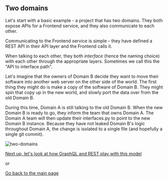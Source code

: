 ## Two domains

Let's start with a basic example - a project that has two domains. They both expose APIs for a Frontend service, and they also communicate to each other.

Communicating to the Frontend service is simple - they have defined a REST API in their API layer and the Frontend calls it.

When talking to each other, they both _interface_ (hence the naming choice) with each other through the appropriate layers. Sometimes we call this the "API to interface path".

Let's imagine that the owners of Domain B decide they want to move their software into another web server on the other side of the world. The first thing they might do is make a copy of the software of Domain B. They might spin that copy up in the new world, and slowly port the data over from the old Domain B.

During this time, Domain A is still talking to the old Domain B. When the new Domain B is ready to go, they inform the team that owns Domain A. The Domain A team will then update their interfaces.py to point to the new Domain B instance. Because they have not leaked Domain B's logic throughout Domain A, the change is isolated to a single file (and hopefully a single git commit).

![two-domains](https://raw.githubusercontent.com/phalt/django-api-domains/master/diagrams/two_dads.png)

[Next up, let's look at how GraphQL and REST play with this model](apis.md)

or

[Go back to the main page](README.md)